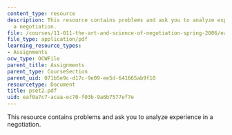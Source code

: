 ```yaml
---
content_type: resource
description: This resource contains problems and ask you to analyze experience in
  a negotiation.
file: /courses/11-011-the-art-and-science-of-negotiation-spring-2006/eaf0a7c7acaaec70f03b9a6b7577ef7e_pset2.pdf
file_type: application/pdf
learning_resource_types:
- Assignments
ocw_type: OCWFile
parent_title: Assignments
parent_type: CourseSection
parent_uid: 071b5e9c-d17c-9e09-ee5d-641665ab9f10
resourcetype: Document
title: pset2.pdf
uid: eaf0a7c7-acaa-ec70-f03b-9a6b7577ef7e
---
```

This resource contains problems and ask you to analyze experience in a negotiation.

